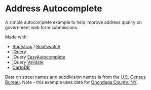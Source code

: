 # Address Autocomplete

A simple autocomplete example to help improve address quality on government web form submissions.

Made with:

* [Bootstrap](http://getbootstrap.com/) / [Bootswatch](https://bootswatch.com/)
* [jQuery](https://jquery.com/)
* jQuery [EasyAutocomplete](http://easyautocomplete.com/)
* jQuery [Validate](https://jqueryvalidation.org/)
* [CartoDB](https://cartodb.com/)

Data on street names and subdivision names is from the [U.S. Census Bureau](https://www.census.gov/geo/maps-data/data/tiger-line.html). Note - this example uses data for [Onondaga County, NY](https://en.wikipedia.org/wiki/Onondaga_County,_New_York).